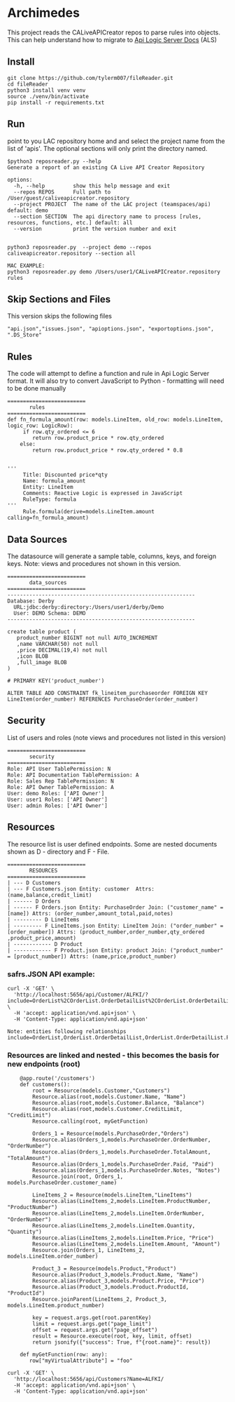 # Archimedes

This project reads the CALiveAPICreator repos to parse rules into objects. This can help understand how to migrate to [Api Logic Server Docs](https://apilogicserver.github.io/Docs/) (ALS)

## Install
```
git clone https://github.com/tylerm007/fileReader.git
cd fileReader
python3 install venv venv
source ./venv/bin/activate
pip install -r requirements.txt
```

## Run
point to you LAC repository home and  and select the project name from the list of 'apis'. The optional sections will only print the directory named.
```
$python3 reposreader.py --help
Generate a report of an existing CA Live API Creator Repository

options:
  -h, --help         show this help message and exit
  --repos REPOS      Full path to /User/guest/caliveapicreator.repository
  --project PROJECT  The name of the LAC project (teamspaces/api) default: demo
  --section SECTION  The api directory name to process [rules, resources, functions, etc.] default: all
  --version          print the version number and exit


python3 reposreader.py  --project demo --repos caliveapicreator.repository --section all

MAC EXAMPLE:
python3 reposreader.py demo /Users/user1/CALiveAPICreator.repository rules
```

## Skip Sections and Files
This version skips the following files
```
"api.json","issues.json", "apioptions.json", "exportoptions.json", ".DS_Store"
```

## Rules
The code will attempt to define a function and rule in Api Logic Server format. It will also try to convert JavaScript to Python - formatting will need to be done manually
```
=========================
       rules 
=========================
def fn_formula_amount(row: models.LineItem, old_row: models.LineItem, logic_row: LogicRow):
     if row.qty_ordered <= 6
        return row.product_price * row.qty_ordered
    else:
        return row.product_price * row.qty_ordered * 0.8


'''
     Title: Discounted price*qty
     Name: formula_amount
     Entity: LineItem
     Comments: Reactive Logic is expressed in JavaScript
     RuleType: formula
'''
     Rule.formula(derive=models.LineItem.amount calling=fn_formula_amount)

```


## Data Sources
The datasource will generate a sample table, columns, keys, and foreign keys. Note: views and procedures not shown in this version.
```
=========================
       data_sources 
=========================
------------------------------------------------------------
Database: Derby 
  URL:jdbc:derby:directory:/Users/user1/derby/Demo 
  User: DEMO Schema: DEMO
------------------------------------------------------------

create table product (
   product_number BIGINT not null AUTO_INCREMENT
   ,name VARCHAR(50) not null 
   ,price DECIMAL(19,4) not null 
   ,icon BLOB  
   ,full_image BLOB  
)

# PRIMARY KEY('product_number')

ALTER TABLE ADD CONSTRAINT fk_lineitem_purchaseorder FOREIGN KEY LineItem(order_number) REFERENCES PurchaseOrder(order_number)

```

## Security
List of users and roles (note views and procedures not listed in this version)
```
=========================
       security 
=========================
Role: API User TablePermission: N
Role: API Documentation TablePermission: A
Role: Sales Rep TablePermission: N
Role: API Owner TablePermission: A
User: demo Roles: ['API Owner']
User: user1 Roles: ['API Owner']
User: admin Roles: ['API Owner']
```

## Resources
The resource list is user defined endpoints.  Some are nested documents shown as D - directory and F - File. 
```
=========================
       RESOURCES 
=========================
| --- D Customers
| --- F Customers.json Entity: customer  Attrs: (name,balance,credit_limit) 
| ------ D Orders
| ------ F Orders.json Entity: PurchaseOrder Join: ("customer_name" = [name]) Attrs: (order_number,amount_total,paid,notes)
| --------- D LineItems
| --------- F LineItems.json Entity: LineItem Join: ("order_number" = [order_number]) Attrs: (product_number,order_number,qty_ordered ,product_price,amount)
| ------------ D Product
| ------------ F Product.json Entity: product Join: ("product_number" = [product_number]) Attrs: (name,price,product_number)
```
### safrs.JSON API example:
```
curl -X 'GET' \
  'http://localhost:5656/api/Customer/ALFKI/?include=OrderList%2COrderList.OrderDetailList%2COrderList.OrderDetailList.Product&fields%5BCustomer%5D=Id%2CCompanyName%2CContactName%2CContactTitle%2CAddress%2CCity%2CRegion%2CPostalCode%2CCountry%2CPhone%2CFax%2CBalance%2CCreditLimit%2COrderCount%2CUnpaidOrderCount%2CClient_id' \
  -H 'accept: application/vnd.api+json' \
  -H 'Content-Type: application/vnd.api+json'

Note: entities following relationships
include=OrderList,OrderList.OrderDetailList,OrderList.OrderDetailList.Product
```

### Resources are linked and nested - this becomes the basis for new endpoints (root)
```
    @app.route('/customers')
    def customers():
        root = Resource(models.Customer,"Customers")
        Resource.alias(root,models.Customer.Name, "Name")
        Resource.alias(root,models.Customer.Balance, "Balance")
        Resource.alias(root,models.Customer.CreditLimit, "CreditLimit")
        Resource.calling(root, myGetFunction)

        Orders_1 = Resource(models.PurchaseOrder,"Orders")
        Resource.alias(Orders_1,models.PurchaseOrder.OrderNumber, "OrderNumber")
        Resource.alias(Orders_1,models.PurchaseOrder.TotalAmount, "TotalAmount")
        Resource.alias(Orders_1,models.PurchaseOrder.Paid, "Paid")
        Resource.alias(Orders_1,models.PurchaseOrder.Notes, "Notes")
        Resource.join(root, Orders_1, models.PurchaseOrder.customer_name)

        LineItems_2 = Resource(models.LineItem,"LineItems")
        Resource.alias(LineItems_2,models.LineItem.ProductNumber, "ProductNumber")
        Resource.alias(LineItems_2,models.LineItem.OrderNumber, "OrderNumber")
        Resource.alias(LineItems_2,models.LineItem.Quantity, "Quantity")
        Resource.alias(LineItems_2,models.LineItem.Price, "Price")
        Resource.alias(LineItems_2,models.LineItem.Amount, "Amount")
        Resource.join(Orders_1, LineItems_2, models.LineItem.order_number)

        Product_3 = Resource(models.Product,"Product")
        Resource.alias(Product_3,models.Product.Name, "Name")
        Resource.alias(Product_3,models.Product.Price, "Price")
        Resource.alias(Product_3,models.Product.ProductId, "ProductId")
        Resource.joinParent(LineItems_2, Product_3, models.LineItem.product_number)

        key = request.args.get(root.parentKey)
        limit = request.args.get("page_limit")
        offset = request.args.get("page_offset")
        result = Resource.execute(root, key, limit, offset)
        return jsonify({"success": True, f"{root.name}": result})

    def myGetFunction(row: any):
       row["myVirtualAttribute"] = "foo"

curl -X 'GET' \
  'http://localhost:5656/api/Customers?Name=ALFKI/
  -H 'accept: application/vnd.api+json' \
  -H 'Content-Type: application/vnd.api+json'

```